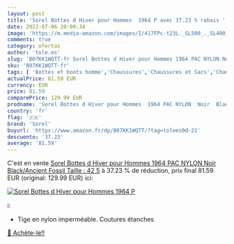 ```yaml
---
layout: post
title: 'Sorel Bottes d Hiver pour Hommes  1964 P avec 37.23 % rabais '
date: 2021-07-06 20:09:34
image: 'https://m.media-amazon.com/images/I/417FPc-t23L._SL500_._SL400_.jpg'
comments: true
category: ofertas
author: 'tole.es'
slug: 'B07KK1WQTT-fr Sorel Bottes d Hiver pour Hommes 1964 PAC NYLON Noir...'
sku: 'B07KK1WQTT-fr'
tags: [ 'Bottes et boots homme','Chaussures','Chaussures et Sacs','Chaussures homme','sorel', ]
actualPrice: 81.59 EUR
currency: EUR
price: 81.59
comparePrice: 129.99 EUR
prodname: 'Sorel Bottes d Hiver pour Hommes  1964 PAC NYLON  Noir  Black/Ancient Fossil   Taille : 42 5'
country: 'fr'
flag: '🇫🇷'
brand: 'Sorel'
buyurl: 'https://www.amazon.fr/dp/B07KK1WQTT/?tag=tolees0d-21'
descuento: '37.23'
average: '81.59'
---
```


C'est en vente [Sorel Bottes d Hiver pour Hommes  1964 PAC NYLON  Noir  Black/Ancient Fossil   Taille : 42 5](https://www.amazon.fr/dp/B07KK1WQTT/?tag=tolees0d-21)  à  37.23 % de réduction, prix final  81.59 EUR (original: 129.99 EUR) ici:

[![Sorel Bottes d Hiver pour Hommes  1964 P](https://m.media-amazon.com/images/I/417FPc-t23L._SL500_._SL400_.jpg)](https://www.amazon.fr/dp/B07KK1WQTT/?tag=tolees0d-21)

ℹ️:

- Tige en nylon imperméable. Coutures étanches

[🛒 Achète-le!!](https://www.amazon.fr/dp/B07KK1WQTT/?tag=tolees0d-21)
